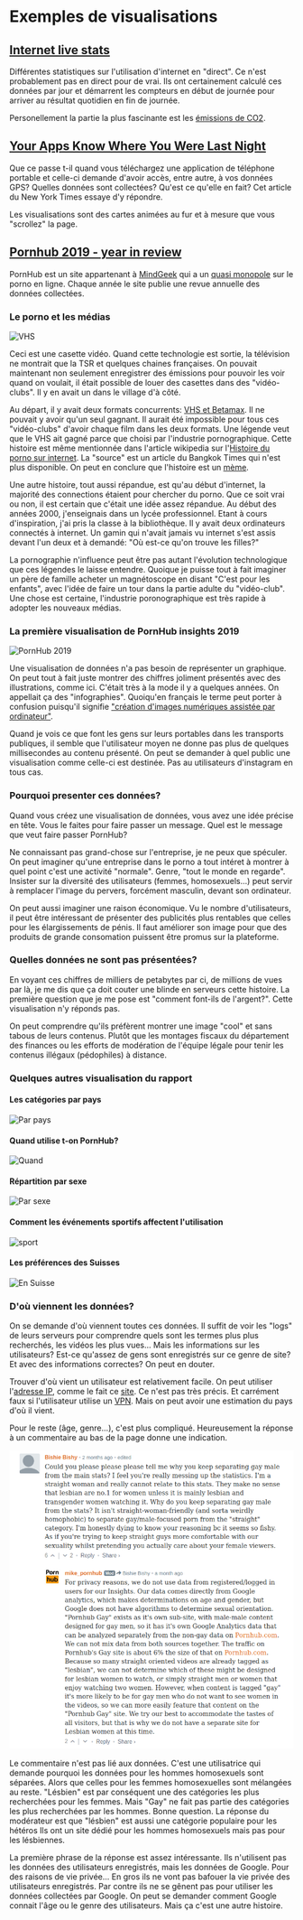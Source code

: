# Exemples de visualisations

## [Internet live stats](https://www.internetlivestats.com/)

Différentes statistiques sur l'utilisation d'internet en "direct". Ce n'est probablement pas en direct pour de vrai. Ils ont certainement calculé ces données par jour et démarrent les compteurs en début de journée pour arriver au résultat quotidien en fin de journée.

Personellement la partie la plus fascinante est les [émissions de CO2](https://www.internetlivestats.com/watch/co2-emissions/).

## [Your Apps Know Where You Were Last Night](https://www.nytimes.com/interactive/2018/12/10/business/location-data-privacy-apps.html)

Que ce passe t-il quand vous téléchargez une application de téléphone portable et celle-ci demande d'avoir accès, entre autre, à vos données GPS? Quelles données sont collectées? Qu'est ce qu'elle en fait? Cet article du New York Times essaye d'y répondre.

Les visualisations sont des cartes animées au fur et à mesure que vous "scrollez" la page.

## [Pornhub 2019 - year in review](https://www.pornhub.com/insights/2019-year-in-review)

PornHub est un site appartenant à [MindGeek](https://en.wikipedia.org/wiki/MindGeek) qui a un [quasi monopole](https://web.archive.org/web/20141219160919/http://www.slate.com/articles/technology/technology/2014/10/mindgeek_porn_monopoly_its_dominance_is_a_cautionary_tale_for_other_industries.html) sur le porno en ligne. Chaque année le site publie une revue annuelle des données collectées.

### Le porno et les médias

![VHS](https://upload.wikimedia.org/wikipedia/commons/thumb/7/75/VHS-Video-Tape-Top-Flat.jpg/1200px-VHS-Video-Tape-Top-Flat.jpg)

Ceci est une casette vidéo. Quand cette technologie est sortie, la télévision ne montrait que la TSR et quelques chaines françaises. On pouvait maintenant non seulement enregistrer des émissions pour pouvoir les voir quand on voulait, il était possible de louer des casettes dans des "vidéo-clubs". Il y en avait un dans le village d'à côté.

Au départ, il y avait deux formats concurrents: [VHS et Betamax](https://en.wikipedia.org/wiki/Videotape_format_war). Il ne pouvait y avoir qu'un seul gagnant. Il aurait été impossible pour tous ces "vidéo-clubs" d'avoir chaque film dans les deux formats. Une légende veut que le VHS ait gagné parce que choisi par l'industrie pornographique. Cette histoire est même mentionnée dans l'article wikipedia sur l'[Histoire du porno sur internet](https://en.wikipedia.org/wiki/Internet_pornography#History_and_methods_of_distribution). La "source" est un article du Bangkok Times qui n'est plus disponible. On peut en conclure que l'histoire est un [mème](https://fr.wikipedia.org/wiki/M%C3%A8me).

Une autre histoire, tout aussi répandue, est qu'au début d'internet, la majorité des connections étaient pour chercher du porno. Que ce soit vrai ou non, il est certain que c'était une idée assez répandue. Au début des années 2000, j'enseignais dans un lycée professionnel. Etant à cours d'inspiration, j'ai pris la classe à la bibliothèque. Il y avait deux ordinateurs connectés à internet. Un gamin qui n'avait jamais vu internet s'est assis devant l'un deux et à demandé: "Où est-ce qu'on trouve les filles?"

La pornographie n'influence peut être pas autant l'évolution technologique que ces légendes le laisse entendre. Quoique je puisse tout à fait imaginer un père de famille acheter un magnétoscope en disant "C'est pour les enfants", avec l'idée de faire un tour dans la partie adulte du "vidéo-club". Une chose est certaine, l'industrie poronographique est très rapide à adopter les nouveaux médias.

### La première visualisation de PornHub insights 2019

![PornHub 2019](https://cs.phncdn.com/insights-static/wp-content/uploads/2019/12/1-2019-year-review-infographic.jpg)

Une visualisation de données n'a pas besoin de représenter un graphique. On peut tout à fait juste montrer des chiffres joliment présentés avec des illustrations, comme ici. C'était très à la mode il y a quelques années. On appellait ça des "infographies". Quoiqu'en français le terme peut porter à confusion puisqu'il signifie ["création d'images numériques assistée par ordinateur"](https://fr.wikipedia.org/wiki/Infographie).

Quand je vois ce que font les gens sur leurs portables dans les transports publiques, il semble que l'utilisateur moyen ne donne pas plus de quelques millisecondes au contenu présenté. On peut se demander à quel public une visualisation comme celle-ci est destinée. Pas au utilisateurs d'instagram en tous cas.

### Pourquoi presenter ces données?

Quand vous créez une visualisation de données, vous avez une idée précise en tête. Vous le faites pour faire passer un message. Quel est le message que veut faire passer PornHub?

Ne connaissant pas grand-chose sur l'entreprise, je ne peux que spéculer. On peut imaginer qu'une entreprise dans le porno a tout intéret à montrer à quel point c'est une activité "normale". Genre, "tout le monde en regarde". Insister sur la diversité des utilisateurs (femmes, homosexuels...) peut servir à remplacer l'image du pervers, forcément masculin, devant son ordinateur.

On peut aussi imaginer une raison économique. Vu le nombre d'utilisateurs, il peut être intéressant de présenter des publicités plus rentables que celles pour les élargissements de pénis. Il faut améliorer son image pour que des produits de grande consomation puissent être promus sur la plateforme.

### Quelles données ne sont pas présentées?

En voyant ces chiffres de milliers de petabytes par ci, de millions de vues par là, je me dis que ça doit couter une blinde en serveurs cette histoire. La première question que je me pose est "comment font-ils de l'argent?". Cette visualisation n'y réponds pas.

On peut comprendre qu'ils préfèrent montrer une image "cool" et sans tabous de leurs contenus. Plutôt que les montages fiscaux du département des finances ou les efforts de modération de l'équipe légale pour tenir les contenus illégaux (pédophiles) à distance.

### Quelques autres visualisation du rapport

#### Les catégories par pays

![Par pays](https://cs.phncdn.com/insights-static/wp-content/uploads/2019/12/maps-pornhub-insights-2019-year-review-most-viewed-categories.png)

#### Quand utilise t-on PornHub?

![Quand](https://cs.phncdn.com/insights-static/wp-content/uploads/2019/12/1-pornhub-insights-2019-year-review-favorite-times-to-watch-porn.png)

#### Répartition par sexe

![Par sexe](https://cs.phncdn.com/insights-static/wp-content/uploads/2019/12/3-pornhub-insights-2019-year-review-gender-categories.png)

#### Comment les événements sportifs affectent l'utilisation

![sport](https://cs.phncdn.com/insights-static/wp-content/uploads/2019/12/5-pornhub-insights-2019-year-review-sports-events-world.png)

#### Les préférences des Suisses

![En Suisse](https://cs.phncdn.com/insights-static/wp-content/uploads/2019/12/6-pornhub-insights-2019-year-review-switzerland.png)

### D'où viennent les données?

On se demande d'où viennent toutes ces données. Il suffit de voir les "logs" de leurs serveurs pour comprendre quels sont les termes plus plus recherchés, les vidéos les plus vues... Mais les informations sur les utilisateurs? Est-ce qu'assez de gens sont enregistrés sur ce genre de site? Et avec des informations correctes? On peut en douter.

Trouver d'où vient un utilisateur est relativement facile. On peut utiliser l'[adresse IP](https://fr.wikipedia.org/wiki/Adresse_IP), comme le fait ce [site](https://www.iplocation.net/). Ce n'est pas très précis. Et carrément faux si l'utilisateur utilise un [VPN](https://fr.wikipedia.org/wiki/R%C3%A9seau_priv%C3%A9_virtuel). Mais on peut avoir une estimation du pays d'où il vient.

Pour le reste (âge, genre...), c'est plus compliqué. Heureusement la réponse à un commentaire au bas de la page donne une indication.

![Commentaire](https://github.com/idris-maps/heig-datavis-2020/blob/master/20200228/screenshot_comment.png)

Le commentaire n'est pas lié aux données. C'est une utilisatrice qui demande pourquoi les données pour les hommes homosexuels sont séparées. Alors que celles pour les femmes homosexuelles sont mélangées au reste. "Lésbien" est par conséquent une des catégories les plus recherchées pour les femmes. Mais "Gay" ne fait pas partie des catégories les plus recherchées par les hommes. Bonne question. La réponse du modérateur est que "lésbien" est aussi une catégorie populaire pour les hétéros Ils ont un site dédié pour les hommes homosexuels mais pas pour les lésbiennes.

La première phrase de la réponse est assez intéressante. Ils n'utilisent pas les données des utilisateurs enregistrés, mais les données de Google. Pour des raisons de vie privée... En gros ils ne vont pas bafouer la vie privée des utilisateurs enregistrés. Par contre ils ne se gênent pas pour utiliser les données collectées par Google. On peut se demander comment Google connait l'âge ou le genre des utilisateurs. Mais ça c'est une autre histoire.

